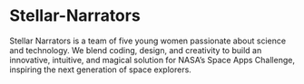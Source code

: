 # Stellar-Narrators
Stellar Narrators is a team of five young women passionate about science and technology. We blend coding, design, and creativity to build an innovative, intuitive, and magical solution for NASA’s Space Apps Challenge, inspiring the next generation of space explorers.
